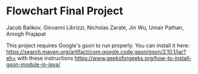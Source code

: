# Flowchart Final Project
Jacob Balikov, Giovanni Librizzi, Nicholas Zarate, Jin Wu, Umair Pathan, Amogh Prajapat

This project requires Google's gson to run properly. You can install it here: 
https://search.maven.org/artifact/com.google.code.gson/gson/2.10.1/jar?eh=
with these instructions https://www.geeksforgeeks.org/how-to-install-gson-module-in-java/